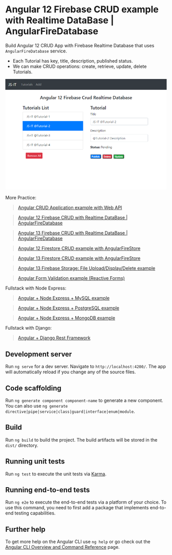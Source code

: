 # Angular 12 Firebase CRUD example with Realtime DataBase | AngularFireDatabase

Build Angular 12 CRUD App with Firebase Realtime Database that uses `AngularFireDatabase` service.

- Each Tutorial has key, title, description, published status.
- We can make CRUD operations: create, retrieve, update, delete Tutorials.

![angular-12-firebase-crud-realtime-database](angular-12-firebase-crud-realtime-database.png)

More Practice:
> [Angular CRUD Application example with Web API](https://github.com/JS-IT/angular-13-crud-example/)

> [Angular 12 Firebase CRUD with Realtime DataBase | AngularFireDatabase](https://github.com/JS-IT/angular-12-firebase-crud/)

> [Angular 13 Firebase CRUD with Realtime DataBase | AngularFireDatabase](https://github.com/JS-IT/angular-13-firebase-crud/)

> [Angular 12 Firestore CRUD example with AngularFireStore](https://github.com/JS-IT/angular-12-firestore-crud/)

> [Angular 13 Firestore CRUD example with AngularFireStore](https://github.com/JS-IT/angular-13-firestore-crud/)

> [Angular 13 Firebase Storage: File Upload/Display/Delete example](https://github.com/JS-IT/angular-13-file-upload-firebase-storage/)

> [Angular Form Validation example (Reactive Forms)](https://github.com/JS-IT/angular-12-form-validation/)

Fullstack with Node Express:
> [Angular + Node Express + MySQL example](https://github.com/JS-IT/nodejs-express-mysql/)

> [Angular + Node Express + PostgreSQL example](https://github.com/JS-IT/node-express-postgresql/)

> [Angular + Node Express + MongoDB example](https://github.com/JS-IT/node-express-mongodb/)

Fullstack with Django:

> [Angular + Django Rest Framework](https://github.com/JS-IT/django-crud-rest-framework/)

## Development server

Run `ng serve` for a dev server. Navigate to `http://localhost:4200/`. The app will automatically reload if you change any of the source files.

## Code scaffolding

Run `ng generate component component-name` to generate a new component. You can also use `ng generate directive|pipe|service|class|guard|interface|enum|module`.

## Build

Run `ng build` to build the project. The build artifacts will be stored in the `dist/` directory.

## Running unit tests

Run `ng test` to execute the unit tests via [Karma](https://karma-runner.github.io).

## Running end-to-end tests

Run `ng e2e` to execute the end-to-end tests via a platform of your choice. To use this command, you need to first add a package that implements end-to-end testing capabilities.

## Further help

To get more help on the Angular CLI use `ng help` or go check out the [Angular CLI Overview and Command Reference](https://angular.io/cli) page.
